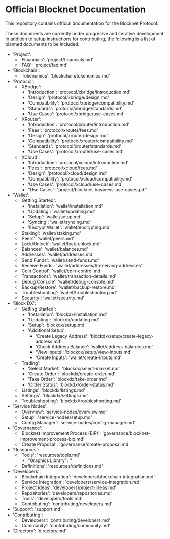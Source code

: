 # Official Blocknet Documentation
This repository contains official documentation for the Blocknet Protocol.


These documents are currently under progresive and iterative development. In addition to setup instructions for contributing, the following is a list of planned documents to be included:

- 'Project':
  - 'Financials': 'project/financials.md'
  - 'FAQ': 'project/faq.md'
- 'Blockchain':
  - 'Tokenomics': 'blockchain/tokenomics.md'
- 'Protocol':
  - 'XBridge':
    - 'Introduction': 'protocol/xbridge/introduction.md'
    - 'Design': 'protocol/xbridge/design.md'
    - 'Compatibility': 'protocol/xbridge/compatibility.md'
    - 'Standards': 'protocol/xbridge/standards.md'
    - 'Use Cases': 'protocol/xbridge/use-cases.md'
  - 'XRouter':
    - 'Introduction': 'protocol/xrouter/introduction.md'
    - 'Fees': 'protocol/xrouter/fees.md'
    - 'Design': 'protocol/xrouter/design.md'
    - 'Compatibility': 'protocol/xrouter/compatibility.md'
    - 'Standards': 'protocol/xrouter/standards.md'
    - 'Use Cases': 'protocol/xrouter/use-cases.md'
  - 'XCloud':
    - 'Introduction': 'protocol/xcloud/introduction.md'
    - 'Fees': 'protocol/xcloud/fees.md'
    - 'Design': 'protocol/xcloud/design.md'
    - 'Compatibility': 'protocol/xcloud/compatibility.md'
    - 'Use Cases': 'protocol/xcloud/use-cases.md'
    - "Use Cases": 'project/blocknet-business-use-cases.pdf'
- 'Wallet':
  - 'Getting Started': 
    - 'Installation': 'wallet/installation.md'
    - 'Updating': 'wallet/updating.md'
    - 'Setup': 'wallet/setup.md'
    - 'Syncing': 'wallet/syncing.md'
    - 'Encrypt Wallet': 'wallet/encrypting.md'
  - 'Staking': 'wallet/staking.md'
  - 'Peers': 'wallet/peers.md'
  - 'Lock/Unlock': 'wallet/lock-unlock.md'
  - 'Balances': 'wallet/balances.md'
  - 'Addresses': 'wallet/addresses.md'
  - 'Send Funds': 'wallet/send-funds.md'
  - 'Receive Funds': 'wallet/addresses/#receiving-addresses'
  - 'Coin Control': 'wallet/coin-control.md'
  - 'Transactions': 'wallet/transaction-details.md'
  - 'Debug Console': 'wallet/debug-console.md'
  - 'Backup/Restore': 'wallet/backup-restore.md'
  - 'Troubleshooting': 'wallet/troubleshooting.md'
  - 'Security': 'wallet/security.md'
- 'Block DX':
  - 'Getting Started':
    - 'Installation': 'blockdx/installation.md'
    - 'Updating': 'blockdx/updating.md'
    - 'Setup': 'blockdx/setup.md'
    - 'Additional Setup':
      - 'Create Legacy Address': 'blockdx/setup/create-legacy-address.md'
      - 'Check Address Balance': 'wallet/address-balances.md'
      - 'View Inputs': 'blockdx/setup/view-inputs.md'
      - 'Create Inputs': 'wallet/create-inputs.md'
  - 'Trading':
    - 'Select Market': 'blockdx/select-market.md'
    - 'Create Order': 'blockdx/create-order.md'
    - 'Take Order': 'blockdx/take-order.md'
    - 'Order Status': 'blockdx/order-status.md'
  - 'Listings': 'blockdx/listings.md'
  - 'Settings': 'blockdx/settings.md'
  - 'Troubleshooting': 'blockdx/troubleshooting.md'
- 'Service Nodes':
  - 'Overview': 'service-nodes/overview.md'
  - 'Setup': 'service-nodes/setup.md'
  - 'Config Manager': 'service-nodes/config-manager.md'
- 'Governance':
  - 'Blocknet Improvement Process (BIP)': 'governance/blocknet-improvement-process-bip.md'
  - 'Create Proposal': 'governance/create-proposal.md'
- 'Resources':
  - 'Tools': 'resources/tools.md'
    - "Graphics Library": ''
  - 'Definitions': 'resources/definitions.md'
- 'Developers':
  - 'Blockchain Integration': 'developers/blockchain-integration.md'
  - 'Service Integration': 'developers/service-integration.md'
  - 'Project Ideas': 'developers/project-ideas.md'
  - 'Repositories': 'developers/repositories.md'
  - 'Tools': 'developers/tools.md'
  - 'Contributing': 'contributing/developers.md'
- 'Support': 'support.md'
- 'Contributing':
  - 'Developers': 'contributing/developers.md'
  - 'Community': 'contributing/community.md'
- 'Directory': 'directory.md'